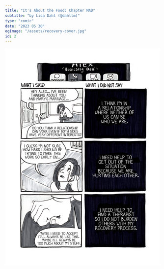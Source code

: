 ```yaml
---
title: "It's About the Food: Chapter MAD"
subtitle: "by Lisa Dahl (@dahllm)"
type: "comic"
date: "2023 05 30"
ogImage: "/assets/recovery-cover.jpg"
id: 2
---
```


![Panel2](../../../images/20240415-aboutthefood/about_the_food_015.jpg)